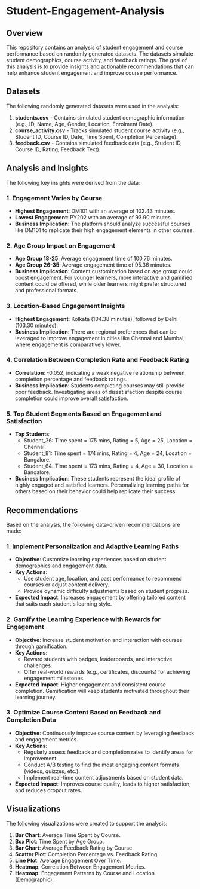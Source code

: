 # Student-Engagement-Analysis

## Overview
This repository contains an analysis of student engagement and course performance based on randomly generated datasets. The datasets simulate student demographics, course activity, and feedback ratings. The goal of this analysis is to provide insights and actionable recommendations that can help enhance student engagement and improve course performance.

## Datasets
The following randomly generated datasets were used in the analysis:

1. **students.csv** - Contains simulated student demographic information (e.g., ID, Name, Age, Gender, Location, Enrolment Date).
2. **course_activity.csv** - Tracks simulated student course activity (e.g., Student ID, Course ID, Date, Time Spent, Completion Percentage).
3. **feedback.csv** - Contains simulated feedback data (e.g., Student ID, Course ID, Rating, Feedback Text).

## Analysis and Insights
The following key insights were derived from the data:

### 1. Engagement Varies by Course
- **Highest Engagement**: DM101 with an average of 102.43 minutes.
- **Lowest Engagement**: PY202 with an average of 93.90 minutes.
- **Business Implication**: The platform should analyze successful courses like DM101 to replicate their high engagement elements in other courses.

### 2. Age Group Impact on Engagement
- **Age Group 18-25**: Average engagement time of 100.76 minutes.
- **Age Group 26-35**: Average engagement time of 95.36 minutes.
- **Business Implication**: Content customization based on age group could boost engagement. For younger learners, more interactive and gamified content could be offered, while older learners might prefer structured and professional formats.

### 3. Location-Based Engagement Insights
- **Highest Engagement**: Kolkata (104.38 minutes), followed by Delhi (103.30 minutes).
- **Business Implication**: There are regional preferences that can be leveraged to improve engagement in cities like Chennai and Mumbai, where engagement is comparatively lower.

### 4. Correlation Between Completion Rate and Feedback Rating
- **Correlation**: -0.052, indicating a weak negative relationship between completion percentage and feedback ratings.
- **Business Implication**: Students completing courses may still provide poor feedback. Investigating areas of dissatisfaction despite course completion could improve overall satisfaction.

### 5. Top Student Segments Based on Engagement and Satisfaction
- **Top Students**:
  - Student_36: Time spent = 175 mins, Rating = 5, Age = 25, Location = Chennai.
  - Student_81: Time spent = 174 mins, Rating = 4, Age = 24, Location = Bangalore.
  - Student_64: Time spent = 173 mins, Rating = 4, Age = 30, Location = Bangalore.
- **Business Implication**: These students represent the ideal profile of highly engaged and satisfied learners. Personalizing learning paths for others based on their behavior could help replicate their success.

## Recommendations
Based on the analysis, the following data-driven recommendations are made:

### 1. Implement Personalization and Adaptive Learning Paths
- **Objective**: Customize learning experiences based on student demographics and engagement data.
- **Key Actions**:
  - Use student age, location, and past performance to recommend courses or adjust content delivery.
  - Provide dynamic difficulty adjustments based on student progress.
- **Expected Impact**: Increases engagement by offering tailored content that suits each student's learning style.

### 2. Gamify the Learning Experience with Rewards for Engagement
- **Objective**: Increase student motivation and interaction with courses through gamification.
- **Key Actions**:
  - Reward students with badges, leaderboards, and interactive challenges.
  - Offer real-world rewards (e.g., certificates, discounts) for achieving engagement milestones.
- **Expected Impact**: Higher engagement and consistent course completion. Gamification will keep students motivated throughout their learning journey.

### 3. Optimize Course Content Based on Feedback and Completion Data
- **Objective**: Continuously improve course content by leveraging feedback and engagement metrics.
- **Key Actions**:
  - Regularly assess feedback and completion rates to identify areas for improvement.
  - Conduct A/B testing to find the most engaging content formats (videos, quizzes, etc.).
  - Implement real-time content adjustments based on student data.
- **Expected Impact**: Improves course quality, leads to higher satisfaction, and reduces dropout rates.

## Visualizations
The following visualizations were created to support the analysis:

1. **Bar Chart**: Average Time Spent by Course.
2. **Box Plot**: Time Spent by Age Group.
3. **Bar Chart**: Average Feedback Rating by Course.
4. **Scatter Plot**: Completion Percentage vs. Feedback Rating.
5. **Line Plot**: Average Engagement Over Time.
6. **Heatmap**: Correlation Between Engagement Metrics.
7. **Heatmap**: Engagement Patterns by Course and Location (Demographic).

